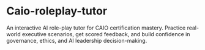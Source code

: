 # Caio-roleplay-tutor
An interactive AI role-play tutor for CAIO certification mastery. Practice real-world executive scenarios, get scored feedback, and build confidence in governance, ethics, and AI leadership decision-making.
